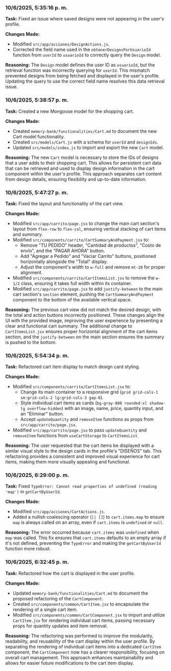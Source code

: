 ### 10/6/2025, 5:35:16 p. m.

**Task:** Fixed an issue where saved designs were not appearing in the user's profile.

**Changes Made:**
- Modified `src/app/acciones/DesignActions.js`.
- Corrected the field name used in the `obtenerDesignsPorUsuarioId` function from `userId` to `usuarioId` to correctly query the `Design` model.

**Reasoning:**
The `Design` model defines the user ID as `usuarioId`, but the retrieval function was incorrectly querying for `userId`. This mismatch prevented designs from being fetched and displayed in the user's profile. Updating the query to use the correct field name resolves this data retrieval issue.

### 10/6/2025, 5:38:57 p. m.

**Task:** Created a new Mongoose model for the shopping cart.

**Changes Made:**
- Created `memory-bank/functionalities/Cart.md` to document the new Cart model functionality.
- Created `src/models/Cart.js` with a schema for `userId` and `designIds`.
- Updated `src/models/index.js` to import and export the new `Cart` model.

**Reasoning:**
The new `Cart` model is necessary to store the IDs of designs that a user adds to their shopping cart. This allows for persistent cart data that can be retrieved and used to display design information in the cart component within the user's profile. This approach separates cart content from design details, ensuring flexibility and up-to-date information.

### 10/6/2025, 5:47:27 p. m.

**Task:** Fixed the layout and functionality of the cart view.

**Changes Made:**
- Modified `src/app/carrito/page.jsx` to change the main cart section's layout from `flex-row` to `flex-col`, ensuring vertical stacking of cart items and summary.
- Modified `src/components/carrito/CartSummaryAndPayment.jsx` to:
    - Remove "TU PEDIDO" header, "Cantidad de productos", "Costo de envío", and the "PAGAR AHORA" button.
    - Add "Agregar a Pedido" and "Vaciar Carrito" buttons, positioned horizontally alongside the "Total" display.
    - Adjust the component's width to `w-full` and remove `mt-20` for proper alignment.
- Modified `src/components/carrito/CartItemsList.jsx` to remove the `w-1/2` class, ensuring it takes full width within its container.
- Modified `src/app/carrito/page.jsx` to add `justify-between` to the main cart section's `section` element, pushing the `CartSummaryAndPayment` component to the bottom of the available vertical space.

**Reasoning:**
The previous cart view did not match the desired design, with the total and action buttons incorrectly positioned. These changes align the UI with the provided image, improving the user experience by presenting a clear and functional cart summary. The additional change to `CartItemsList.jsx` ensures proper horizontal alignment of the cart items section, and the `justify-between` on the main section ensures the summary is pushed to the bottom.

### 10/6/2025, 5:54:34 p. m.

**Task:** Refactored cart item display to match design card styling.

**Changes Made:**
- Modified `src/components/carrito/CartItemsList.jsx` to:
    - Change its main container to a responsive grid (`grid grid-cols-1 sm:grid-cols-2 lg:grid-cols-3 gap-6`).
    - Style individual cart items as cards (`bg-gray-800 rounded-xl shadow-lg overflow-hidden`) with an image, name, price, quantity input, and an "Eliminar" button.
    - Accept `updateQuantity` and `removeItem` functions as props from `src/app/carrito/page.jsx`.
- Modified `src/app/carrito/page.jsx` to pass `updateQuantity` and `removeItem` functions from `useCartStorage` to `CartItemsList`.

**Reasoning:**
The user requested that the cart items be displayed with a similar visual style to the design cards in the profile's "DISEÑOS" tab. This refactoring provides a consistent and improved visual experience for cart items, making them more visually appealing and functional.

### 10/6/2025, 6:29:00 p. m.

**Task:** Fixed `TypeError: Cannot read properties of undefined (reading 'map')` in `getCartByUserId`.

**Changes Made:**
- Modified `src/app/acciones/CartActions.js`.
- Added a nullish coalescing operator (`|| []`) to `cart.items.map` to ensure `map` is always called on an array, even if `cart.items` is `undefined` or `null`.

**Reasoning:**
The error occurred because `cart.items` was `undefined` when `map` was called. This fix ensures that `cart.items` defaults to an empty array if it's not defined, preventing the `TypeError` and making the `getCartByUserId` function more robust.

### 10/6/2025, 6:32:45 p. m.

**Task:** Refactored how the cart is displayed in the user profile.

**Changes Made:**
- Updated `memory-bank/functionalities/Cart.md` to document the proposed refactoring of the `CartComponent`.
- Created `src/components/common/CartItem.jsx` to encapsulate the rendering of a single cart item.
- Modified `src/components/common/CartComponent.jsx` to import and utilize `CartItem.jsx` for rendering individual cart items, passing necessary props for quantity updates and item removal.

**Reasoning:**
The refactoring was performed to improve the modularity, readability, and reusability of the cart display within the user profile. By separating the rendering of individual cart items into a dedicated `CartItem` component, the `CartComponent` now has a clearer responsibility, focusing on overall cart management. This approach enhances maintainability and allows for easier future modifications to the cart item display.
